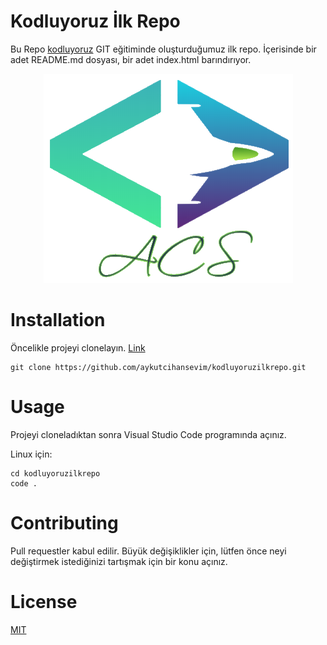 # Kodluyoruz İlk Repo
Bu Repo [kodluyoruz](https://kodluyoruz.org) GIT eğitiminde oluşturduğumuz ilk repo. İçerisinde bir adet README.md dosyası, bir adet index.html barındırıyor.

<p align="center">
  <img  src="https://github.com/aykutcihansevim/acs/blob/main/readMeBanner.png">
</p>

# Installation
Öncelikle projeyi clonelayın. [Link](https://github.com/aykutcihansevim/kodluyoruzilkrepo.git)

```
git clone https://github.com/aykutcihansevim/kodluyoruzilkrepo.git
```


# Usage
Projeyi cloneladıktan sonra Visual Studio Code programında açınız.

Linux için:

```
cd kodluyoruzilkrepo 
code .
```

# Contributing
Pull requestler kabul edilir. Büyük değişiklikler için, lütfen önce neyi değiştirmek istediğinizi tartışmak için bir konu açınız.

# License
[MIT](https://choosealicense.com/licenses/mit/)




